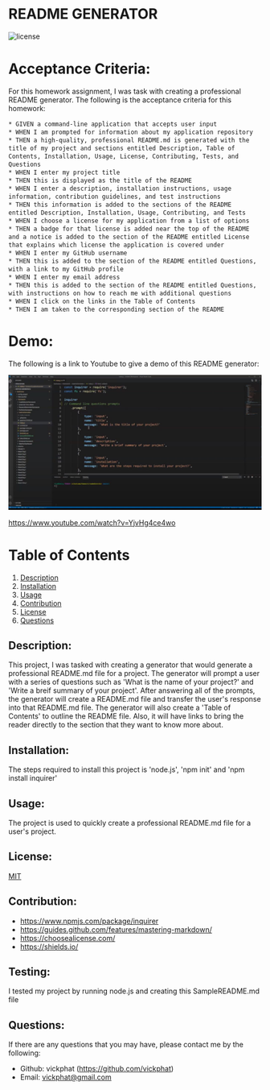 # README GENERATOR

![license](https://img.shields.io/badge/License-[MIT](LICENSE.txt)-blue?style=for-the-badge&logo=appveyor.svg)


# Acceptance Criteria:

For this homework assignment, I was task with creating a professional README generator.
The following is the acceptance criteria for this homework:

    * GIVEN a command-line application that accepts user input
    * WHEN I am prompted for information about my application repository
    * THEN a high-quality, professional README.md is generated with the title of my project and sections entitled Description, Table of Contents, Installation, Usage, License, Contributing, Tests, and Questions
    * WHEN I enter my project title
    * THEN this is displayed as the title of the README
    * WHEN I enter a description, installation instructions, usage information, contribution guidelines, and test instructions
    * THEN this information is added to the sections of the README entitled Description, Installation, Usage, Contributing, and Tests
    * WHEN I choose a license for my application from a list of options
    * THEN a badge for that license is added near the top of the README and a notice is added to the section of the README entitled License that explains which license the application is covered under
    * WHEN I enter my GitHub username
    * THEN this is added to the section of the README entitled Questions, with a link to my GitHub profile
    * WHEN I enter my email address
    * THEN this is added to the section of the README entitled Questions, with instructions on how to reach me with additional questions
    * WHEN I click on the links in the Table of Contents
    * THEN I am taken to the corresponding section of the README

# Demo:

The following is a link to Youtube to give a demo of this README generator:

<img src = "https://github.com/vickphat/README-Generator/blob/master/assets/images/demo.JPG">

https://www.youtube.com/watch?v=YjvHg4ce4wo


# Table of Contents 

1. [Description](#description)
2. [Installation](#installation)
3. [Usage](#usage)
4. [Contribution](#contribution)
5. [License](#license)
6. [Questions](#questions)
    
## Description: 
This project, I was tasked with creating a generator that would generate a professional README.md file for a project. The generator will prompt a user with a series of questions such as 'What is the name of your project?' and 'Write a breif summary of your project'. After answering all of the prompts, the generator will create a README.md file and transfer the user's response into that README.md file. The generator will also create a 'Table of Contents' to outline the README file. Also, it will have links to bring the reader directly to the section that they want to know more about. 

## Installation: 
The steps required to install this project is 'node.js', 'npm init' and 'npm install inquirer'

## Usage: 
The project is used to quickly create a professional README.md file for a user's project.

## License: 
[MIT](LICENSE.txt)

## Contribution: 
* https://www.npmjs.com/package/inquirer 
* https://guides.github.com/features/mastering-markdown/  
* https://choosealicense.com/  
* https://shields.io/

## Testing: 
I tested my project by running node.js and creating this SampleREADME.md file 

## Questions: 
If there are any questions that you may have, please contact me by the following:

* Github: vickphat (https://github.com/vickphat)
* Email: vickphat@gmail.com 

